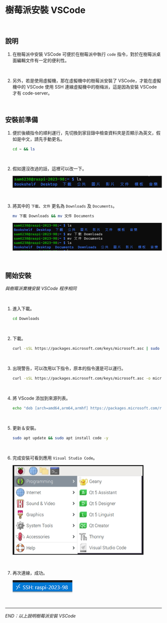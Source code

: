 # 樹莓派安裝 VSCode

<br>

## 說明

1. 在樹莓派中安裝 VSCode 可便於在樹莓派中執行 `code` 指令，對於在樹莓派桌面編輯文件有一定的便利性。

<br>

2. 另外，若是使用虛擬機，那在虛擬機中的樹莓派安裝了 VSCode，才能在虛擬機中的 VSCode 使用 SSH 連線虛擬機中的樹梅派，這是因為安裝 VSCode 才有 code-server。

<br>

## 安裝前準備

1. 便於後續指令的順利運行，先切換到家目錄中檢查資料夾是否顯示為英文，假如是中文，請先手動更名。

    ```bash
    cd ~ && ls
    ```

<br>

2. 假如還沒改過的話，這裡可以改一下。

    ![](images/img_25.png)

<br>

3. 將其中的 `下載`、`文件` 更名為 `Downloads` 及 `Documents`。

    ```bash
    mv 下載 Downloads && mv 文件 Documents
    ```

    ![](images/img_26.png)

<br>

## 開始安裝

_與樹莓派實機安裝 VSCode 程序相同_

<br>

1. 進入下載。

    ```bash
    cd Downloads
    ```

<br>

2. 下載。

    ```bash
    curl -sSL https://packages.microsoft.com/keys/microsoft.asc | sudo apt-key add -
    ```

<br>

3. 出現警告，可以改用以下指令，原本的指令還是可以運行。

    ```bash
    curl -sSL https://packages.microsoft.com/keys/microsoft.asc -o microsoft.asc
    ```

<br>

4. 將 VScode 添加到來源列表。

    ```bash
    echo "deb [arch=amd64,arm64,armhf] https://packages.microsoft.com/repos/vscode stable main" | sudo tee /etc/apt/sources.list.d/vscode.list
    ```

<br>

5. 更新＆安裝。

    ```bash
    sudo apt update && sudo apt install code -y
    ```

<br>

6. 完成安裝可看到應用 `Visual Studio Code`。

    ![](images/img_27.png)

<br>

7. 再次連線，成功。

    ![](images/img_29.png)

<br>

___

_END：以上說明樹莓派安裝 VSCode_
